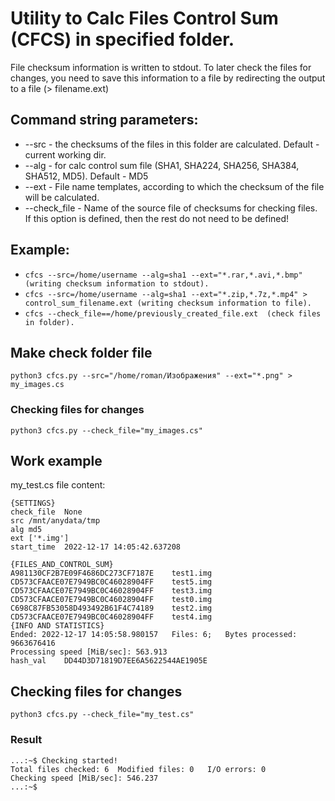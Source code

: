 # Utility to Calc Files Control Sum (CFCS) in specified folder.

File checksum information is written to stdout.
To later check the files for changes, you need to save this information 
to a file by redirecting the output to a file (> filename.ext)

## Command string parameters:
  - --src - the checksums of the files in this folder are calculated. Default - current working dir.
  - --alg - for calc control sum file (SHA1, SHA224, SHA256, SHA384, SHA512, MD5). Default - MD5
  - --ext - File name templates, according to which the checksum of the file will be calculated.
  - --check_file - Name of the source file of checksums for checking files. If this option is defined, then the rest do not need to be defined!
  
## Example: 
- ```cfcs --src=/home/username --alg=sha1 --ext="*.rar,*.avi,*.bmp" (writing checksum information to stdout).```
- ```cfcs --src=/home/username --alg=sha1 --ext="*.zip,*.7z,*.mp4" > control_sum_filename.ext (writing checksum information to file).```
- ```cfcs --check_file==/home/previously_created_file.ext  (check files in folder).```

## Make check folder file
    python3 cfcs.py --src="/home/roman/Изображения" --ext="*.png" > my_images.cs
### Checking files for changes
    python3 cfcs.py --check_file="my_images.cs"

## Work example
my_test.cs file content:
```
{SETTINGS}
check_file	None
src	/mnt/anydata/tmp
alg	md5
ext	['*.img']
start_time	2022-12-17 14:05:42.637208

{FILES_AND_CONTROL_SUM}
A981130CF2B7E09F4686DC273CF7187E	test1.img
CD573CFAACE07E7949BC0C46028904FF	test5.img
CD573CFAACE07E7949BC0C46028904FF	test3.img
CD573CFAACE07E7949BC0C46028904FF	test0.img
C698C87FB53058D493492B61F4C74189	test2.img
CD573CFAACE07E7949BC0C46028904FF	test4.img
{INFO AND STATISTICS}
Ended: 2022-12-17 14:05:58.980157	Files: 6;	Bytes processed: 9663676416
Processing speed [MiB/sec]: 563.913
hash_val	DD44D3D71819D7EE6A5622544AE1905E
```

## Checking files for changes
    python3 cfcs.py --check_file="my_test.cs"

### Result
```
...:~$ Checking started!
Total files checked: 6	Modified files: 0	I/O errors: 0
Checking speed [MiB/sec]: 546.237
...:~$  

```